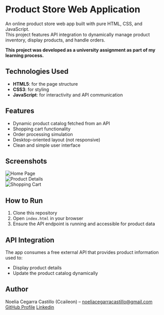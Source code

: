 # Product Store Web Application

An online product store web app built with pure HTML, CSS, and JavaScript.  
This project features API integration to dynamically manage product inventory, display products, and handle orders.

**This project was developed as a university assignment as part of my learning process.**

## Technologies Used

- **HTML5**: for the page structure  
- **CSS3**: for styling  
- **JavaScript**: for interactivity and API communication  

## Features

- Dynamic product catalog fetched from an API  
- Shopping cart functionality  
- Order processing simulation
- Desktop-oriented layout (not responsive)  
- Clean and simple user interface  

## Screenshots

![Home Page](./screenshots/home.png)  
![Product Details](./screenshots/product-details.png)  
![Shopping Cart](./screenshots/shopping-cart.png)  

## How to Run

1. Clone this repository  
2. Open `index.html` in your browser  
3. Ensure the API endpoint is running and accessible for product data  

## API Integration

The app consumes a free external API that provides product information used to:  
- Display product details  
- Update the product catalog dynamically  



## Author

Noelia Cegarra Castillo (Ccaileon) – [noeliacegarracastillo@gmail.com](mailto:your.email@example.com)  
[GitHub Profile](https://github.com/ccaileon) 
[Linkedin](https://www.linkedin.com/in/noelia-cegarra-castillo/)
